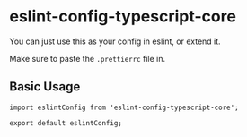 # eslint-config-typescript-core
You can just use this as your config in eslint, or extend it. 

Make sure to paste the `.prettierrc` file in.

## Basic Usage
```
import eslintConfig from 'eslint-config-typescript-core';

export default eslintConfig;
```
